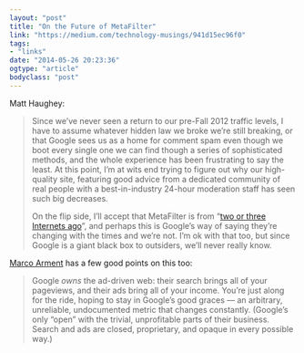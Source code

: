 ```yaml
---
layout: "post"
title: "On the Future of MetaFilter"
link: "https://medium.com/technology-musings/941d15ec96f0"
tags: 
- "links"
date: "2014-05-26 20:23:36"
ogtype: "article"
bodyclass: "post"
---
```


Matt Haughey:

> Since we’ve never seen a return to our pre-Fall 2012 traffic levels, I have to assume whatever hidden law we broke we’re still breaking, or that Google sees us as a home for comment spam even though we boot every single one we can find though a series of sophisticated methods, and the whole experience has been frustrating to say the least. At this point, I’m at wits end trying to figure out why our high-quality site, featuring good advice from a dedicated community of real people with a best-in-industry 24-hour moderation staff has seen such big decreases.
> 
> On the flip side, I’ll accept that MetaFilter is from “[two or three Internets ago](http://www.theawl.com/2014/05/the-new-internet-gods-have-no-mercy)”, and perhaps this is Google’s way of saying they’re changing with the times and we’re not. I’m ok with that too, but since Google is a giant black box to outsiders, we’ll never really know.

[Marco Arment](http://www.marco.org/2014/05/22/future-of-metafilter) has a few good points on this too:

> Google *owns* the ad-driven web: their search brings all of your pageviews, and their ads bring all of your income. You’re just along for the ride, hoping to stay in Google’s good graces — an arbitrary, unreliable, undocumented metric that changes constantly. (Google’s only “open” with the trivial, unprofitable parts of their business. Search and ads are closed, proprietary, and opaque in every possible way.)